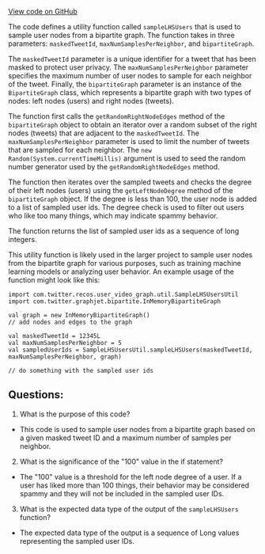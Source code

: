 [View code on GitHub](https://github.com/misbahsy/the-algorithm/src/scala/com/twitter/recos/user_video_graph/util/SampleLHSUsersUtil.scala)

The code defines a utility function called `sampleLHSUsers` that is used to sample user nodes from a bipartite graph. The function takes in three parameters: `maskedTweetId`, `maxNumSamplesPerNeighbor`, and `bipartiteGraph`. 

The `maskedTweetId` parameter is a unique identifier for a tweet that has been masked to protect user privacy. The `maxNumSamplesPerNeighbor` parameter specifies the maximum number of user nodes to sample for each neighbor of the tweet. Finally, the `bipartiteGraph` parameter is an instance of the `BipartiteGraph` class, which represents a bipartite graph with two types of nodes: left nodes (users) and right nodes (tweets).

The function first calls the `getRandomRightNodeEdges` method of the `bipartiteGraph` object to obtain an iterator over a random subset of the right nodes (tweets) that are adjacent to the `maskedTweetId`. The `maxNumSamplesPerNeighbor` parameter is used to limit the number of tweets that are sampled for each neighbor. The `new Random(System.currentTimeMillis)` argument is used to seed the random number generator used by the `getRandomRightNodeEdges` method.

The function then iterates over the sampled tweets and checks the degree of their left nodes (users) using the `getLeftNodeDegree` method of the `bipartiteGraph` object. If the degree is less than 100, the user node is added to a list of sampled user ids. The degree check is used to filter out users who like too many things, which may indicate spammy behavior.

The function returns the list of sampled user ids as a sequence of long integers.

This utility function is likely used in the larger project to sample user nodes from the bipartite graph for various purposes, such as training machine learning models or analyzing user behavior. An example usage of the function might look like this:

```
import com.twitter.recos.user_video_graph.util.SampleLHSUsersUtil
import com.twitter.graphjet.bipartite.InMemoryBipartiteGraph

val graph = new InMemoryBipartiteGraph()
// add nodes and edges to the graph

val maskedTweetId = 12345L
val maxNumSamplesPerNeighbor = 5
val sampledUserIds = SampleLHSUsersUtil.sampleLHSUsers(maskedTweetId, maxNumSamplesPerNeighbor, graph)

// do something with the sampled user ids
```
## Questions: 
 1. What is the purpose of this code?
- This code is used to sample user nodes from a bipartite graph based on a given masked tweet ID and a maximum number of samples per neighbor.

2. What is the significance of the "100" value in the if statement?
- The "100" value is a threshold for the left node degree of a user. If a user has liked more than 100 things, their behavior may be considered spammy and they will not be included in the sampled user IDs.

3. What is the expected data type of the output of the `sampleLHSUsers` function?
- The expected data type of the output is a sequence of Long values representing the sampled user IDs.